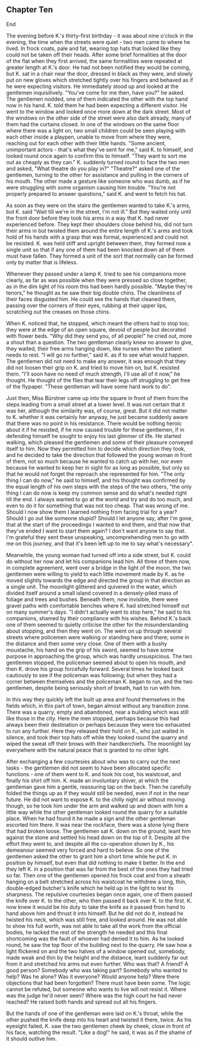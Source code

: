 
## Chapter Ten

End

   The evening before K.'s thirty-first birthday - it was about nine
o'clock in the evening, the time when the streets were quiet - two men
came to where he lived.  In frock coats, pale and fat, wearing top hats
that looked like they could not be taken off their heads.  After some
brief formalities at the door of the flat when they first arrived, the
same formalities were repeated at greater length at K.'s door.  He had
not been notified they would be coming, but K. sat in a chair near the
door, dressed in black as they were, and slowly put on new gloves which
stretched tightly over his fingers and behaved as if he were expecting
visitors.  He immediately stood up and looked at the gentlemen
inquisitively.  "You've come for me then, have you?" he asked.  The
gentlemen nodded, one of them indicated the other with the top hand now
in his hand.  K. told them he had been expecting a different visitor.
He went to the window and looked once more down at the dark street.
Most of the windows on the other side of the street were also dark
already, many of them had the curtains closed.  In one of the windows on
the same floor where there was a light on, two small children could be
seen playing with each other inside a playpen, unable to move from where
they were, reaching out for each other with their little hands.  "Some
ancient, unimportant actors - that's what they've sent for me," said K.
to himself, and looked round once again to confirm this to himself.
"They want to sort me out as cheaply as they can."  K. suddenly turned
round to face the two men and asked, "What theatre do you play in?"
"Theatre?" asked one of the gentlemen, turning to the other for
assistance and pulling in the corners of his mouth.  The other made a
gesture like someone who was dumb, as if he were struggling with some
organism causing him trouble.  "You're not properly prepared to answer
questions," said K. and went to fetch his hat.

   As soon as they were on the stairs the gentlemen wanted to take
K.'s arms, but K. said "Wait till we're in the street, I'm not ill."
But they waited only until the front door before they took his arms in a
way that K. had never experienced before.   They kept their shoulders
close behind his, did not turn their arms in but twisted them around the
entire length of K.'s arms and took hold of his hands with a grasp that
was formal, experienced and could not be resisted.  K. was held stiff
and upright between them, they formed now a single unit so that if any
one of them had been knocked down all of them must have fallen.  They
formed a unit of the sort that normally can be formed only by matter
that is lifeless.

   Whenever they passed under a lamp K. tried to see his companions
more clearly, as far as was possible when they were pressed so close
together, as in the dim light of his room this had been hardly possible.
"Maybe they're tenors," he thought as he saw their big double chins.
The cleanliness of their faces disgusted him.  He could see the hands
that cleaned them, passing over the corners of their eyes, rubbing at
their upper lips, scratching out the creases on those chins.

   When K. noticed that, he stopped, which meant the others had to
stop too; they were at the edge of an open square, devoid of people but
decorated with flower beds.  "Why did they send you, of all people!" he
cried out, more a shout than a question.  The two gentleman clearly knew
no answer to give, they waited, their free arms hanging down, like
nurses when the patient needs to rest.  "I will go no further," said K.
as if to see what would happen.  The gentlemen did not need to make any
answer, it was enough that they did not loosen their grip on K. and
tried to move him on, but K. resisted them.  "I'll soon have no need of
much strength, I'll use all of it now," he thought.   He thought of the
flies that tear their legs off struggling to get free of the flypaper.
"These gentleman will have some hard work to do".

   Just then, Miss Bürstner came up into the square in front of them
from the steps leading from a small street at a lower level.  It was not
certain that it was her, although the similarity was, of course, great.
But it did not matter to K. whether it was certainly her anyway, he just
became suddenly aware that there was no point in his resistance.  There
would be nothing heroic about it if he resisted, if he now caused
trouble for these gentlemen, if in defending himself he sought to enjoy
his last glimmer of life.  He started walking, which pleased the
gentlemen and some of their pleasure conveyed itself to him.  Now they
permitted him to decide which direction they took, and he decided to
take the direction that followed the young woman in front of them, not
so much because he wanted to catch up with her, nor even because he
wanted to keep her in sight for as long as possible, but only so that he
would not forget the reproach she represented for him.   "The only thing
I can do now," he said to himself, and his thought was confirmed by the
equal length of his own steps with the steps of the two others, "the
only thing I can do now is keep my common sense and do what's needed
right till the end.  I always wanted to go at the world and try and do
too much, and even to do it for something that was not too cheap.  That
was wrong of me.  Should I now show them I learned nothing from facing
trial for a year?  Should I go out like someone stupid?  Should I let
anyone say, after I'm gone, that at the start of the proceedings I
wanted to end them, and that now that they've ended I want to start them
again?  I don't want anyone to say that.  I'm grateful they sent these
unspeaking, uncomprehending men to go with me on this journey, and that
it's been left up to me to say what's necessary".

   Meanwhile, the young woman had turned off into a side street, but
K. could do without her now and let his companions lead him.  All three
of them now, in complete agreement, went over a bridge in the light of
the moon, the two gentlemen were willing to yield to each little
movement made by K. as he moved slightly towards the edge and directed
the group in that direction as a single unit.  The moonlight glittered
and quivered in the water, which divided itself around a small island
covered in a densely-piled mass of foliage and trees and bushes.
Beneath them, now invisible, there were gravel paths with comfortable
benches where K. had stretched himself out on many summer's days.  "I
didn't actually want to stop here," he said to his companions, shamed by
their compliance with his wishes.  Behind K.'s back one of them seemed
to quietly criticise the other for the misunderstanding about stopping,
and then they went on.  The went on up through several streets where
policemen were walking or standing here and there; some in the distance
and then some very close.   One of them with a bushy moustache, his hand
on the  grip of his sword, seemed to have some purpose in approaching
the group, which was hardly unsuspicious.  The two gentlemen stopped,
the policeman seemed about to open his mouth, and then K. drove his
group forcefully forward.  Several times he looked back cautiously to
see if the policeman was following; but when they had a corner between
themselves and the policeman K. began to run, and the two gentlemen,
despite being seriously short of breath, had to run with him.

   In this way they quickly left the built up area and found
themselves in the fields which, in this part of town, began almost
without any transition zone.   There was a quarry, empty and abandoned,
near a building which was still like those in the city.  Here the men
stopped, perhaps because this had always been their destination or
perhaps because they were too exhausted to run any further.  Here they
released their hold on K., who just waited in silence, and took their
top hats off while they looked round the quarry and wiped the sweat off
their brows with their handkerchiefs.  The moonlight lay everywhere with
the natural peace that is granted to no other light.

   After exchanging a few courtesies about who was to carry out the
next tasks - the gentlemen did not seem to have been allocated specific
functions - one of them went to K. and took his coat, his waistcoat, and
finally his shirt off him.  K. made an involuntary shiver, at which the
gentleman gave him a gentle, reassuring tap on the back.  Then he
carefully folded the things up as if they would still be needed, even if
not in the near future.  He did not want to expose K. to the chilly
night air without moving though, so he took him under the arm and walked
up and down with him a little way while the other gentleman looked round
the quarry for a suitable place.  When he had found it he made a sign
and the other gentleman escorted him there.  It was near the rockface,
there was a stone lying there that had broken loose.  The gentlemen sat
K. down on the ground, leant him against the stone and settled his head
down on the top of it.  Despite all the effort they went to, and despite
all the co-operation shown by K., his demeanour seemed very forced and
hard to believe.  So one of the gentlemen asked the other to grant him a
short time while he put K. in position by himself, but even that did
nothing to make it better.  In the end they left K. in a position that
was far from the best of the ones they had tried so far.  Then one of
the gentlemen opened his frock coat and from a sheath hanging on a belt
stretched across his waistcoat he withdrew a long, thin, double-edged
butcher's knife which he held up in the light to test its sharpness.
The repulsive courtesies began once again, one of them passed the knife
over K. to the other, who then passed it back over K. to the first.  K.
now knew it would be his duty to take the knife as it passed from hand
to hand above him and thrust it into himself.  But he did not do it,
instead he twisted his neck, which was still free, and looked around.
He was not able to show his full worth, was not able to take all the
work from the official bodies, he lacked the rest of the strength he
needed and this final shortcoming was the fault of whoever had denied it
to him.  As he looked round, he saw the top floor of the building next
to the quarry.  He saw how a light flickered on and the two halves of a
window opened out, somebody, made weak and thin by the height and the
distance, leant suddenly far out from it and stretched his arms out even
further.  Who was that?  A friend?  A good person?  Somebody who was
taking part?  Somebody who wanted to help?  Was he alone?  Was it
everyone?  Would anyone help?  Were there objections that had been
forgotten?  There must have been some.  The logic cannot be refuted, but
someone who wants to live will not resist it.  Where was the judge he'd
never seen?  Where was the high court he had never reached?  He raised
both hands and spread out all his fingers.

   But the hands of one of the gentleman were laid on K.'s throat,
while the other pushed the knife deep into his heart and twisted it
there, twice.  As his eyesight failed, K. saw the two gentlemen cheek by
cheek, close in front of his face, watching the result. "Like a dog!" he
said, it was as if the shame of it should outlive him.
